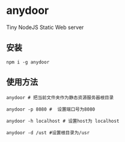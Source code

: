 # anydoor
Tiny NodeJS Static Web server

## 安装

```
npm i -g anydoor
```

## 使用方法

```
anydoor # 把当前文件夹作为静态资源服务器根目录

anydoor -p 8080 #  设置端口号为8080

anydoor -h localhost # 设置host为 localhost

anydoor -d /ust #设置根目录为/usr
```
